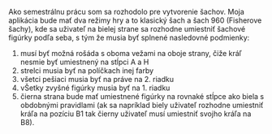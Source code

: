 Ako semestrálnu prácu som sa rozhodolo pre vytvorenie šachov. Moja 
aplikácia bude mať dva režimy hry a to klasický šach a šach 960 (Fisherove šachy),
kde sa uživateľ na bielej strane sa rozhodne umiestniť šachové figúrky podľa seba, 
s tým že musia byť splnené nasledovné podmienky:
1. musí byť možná rošáda s oboma vežami na oboje strany, čiže kráľ nesmie byť umiestnený na stĺpci A a H
2. strelci musia byť na políčkach inej farby
3. všetci pešiaci musia byť na práve na 2. riadku
4. vŠetky zvyšné figúrky musia byť na 1. riadku 
5. čierna strana bude mať umiestnené figúrky na rovnaké stĺpce ako biela s obdobnými pravidlami
(ak sa napríklad biely uživateľ rozhodne umiestniť kráľa na pozíciu B1 tak čierny uživateľ musí umiestniť svojho
kráľa na B8). 